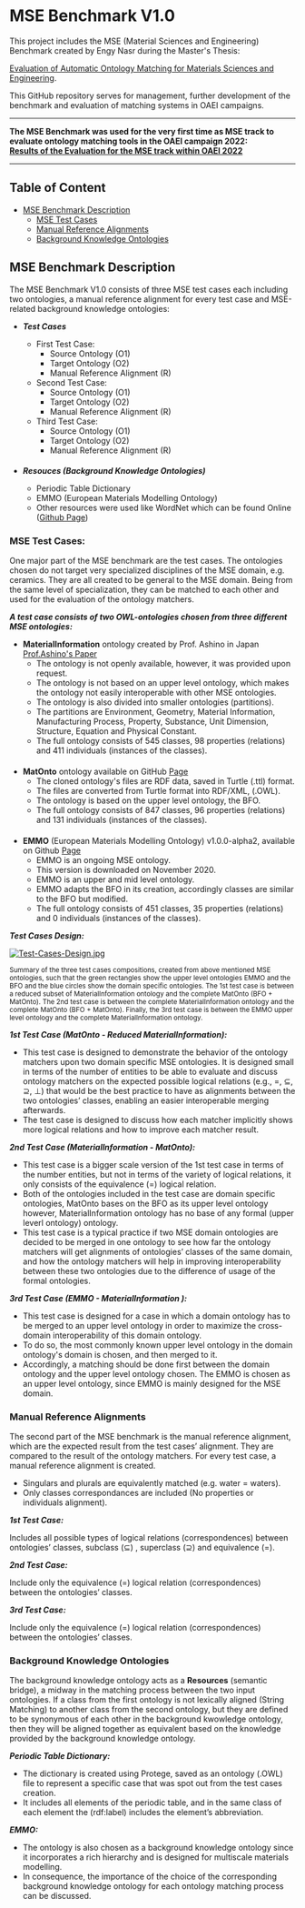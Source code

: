 # MSE Benchmark V1.0

This project includes the MSE (Material Sciences and Engineering) Benchmark created by Engy Nasr during the Master's Thesis: 

[Evaluation of Automatic Ontology Matching for Materials Sciences and Engineering](https://ad-publications.cs.uni-freiburg.de/theses/Master_Engy_Nasr_2020.pdf). 

This GitHub repository serves for management, further development of the benchmark and evaluation of matching systems in OAEI campaigns. 

----

**The MSE Benchmark was used for the very first time as MSE track to evaluate ontology matching tools in the OAEI campaign 2022:**  
[**Results of the Evaluation for the MSE track within OAEI 2022**](Results/OAEI2022/OAEI2022_results.md)

----

## Table of Content

- [MSE Benchmark Description](#msebenchmarkdescription)
    - [MSE Test Cases](#msetestcases)
    - [Manual Reference Alignments](#manualreferencealignments)
    - [Background Knowledge Ontologies](#backgroundknowledgeontologies)


<a name="msebenchmarkdescription"/>  

## MSE Benchmark Description
The MSE Benchmark V1.0 consists of three MSE test cases each including two ontologies, a manual reference alignment for every test case and MSE-related background knowledge ontologies:

- ***Test Cases***
    - First Test Case: 
        - Source Ontology (O1)
        - Target Ontology (O2)
        - Manual Reference Alignment (R) 
    - Second Test Case: 
        - Source Ontology (O1)
        - Target Ontology (O2)
        - Manual Reference Alignment (R)
    - Third Test Case: 
        - Source Ontology (O1)
        - Target Ontology (O2)
        - Manual Reference Alignment (R)  
        ####

- ***Resouces (Background Knowledge Ontologies)***
    - Periodic Table Dictionary
    - EMMO (European Materials Modelling Ontology)
    - Other resources were used like WordNet which can be found Online ([Github Page](https://github.com/AgreementMakerLight/AML-Project/tree/master/AgreementMakerLight/store/knowledge))

<a name="msetestcases"/>  

### MSE Test Cases:

One major part of the MSE benchmark are the test cases. The ontologies chosen do not target very specialized disciplines of the MSE domain, e.g. ceramics. They are all created to be general to the MSE domain. Being from the same level of specialization, they can be matched to each other and used for the evaluation of the ontology matchers.

***A test case consists of two OWL-ontologies chosen from three different MSE ontologies:***

 - **MaterialInformation** ontology created by Prof. Ashino in Japan [Prof.Ashino's Paper](https://pdfs.semanticscholar.org/7f0a/d9346c8664bbb9e7d60c1efbd663a7790cdb.pdf?_ga=2.38778980.631833280.1600761428-1848885946.1600761428)
   - The ontology is not openly available, however, it was provided upon request. 
   - The ontology is not based on an upper level ontology, which makes the ontology not easily interoperable with other MSE ontologies. 
   - The ontology is also divided into smaller ontologies (partitions). 
   - The partitions are Environment, Geometry, Material Information, Manufacturing Process, Property, Substance, Unit Dimension, Structure, Equation and Physical Constant. 
   - The full ontology consists of 545 classes, 98 properties (relations) and 411 individuals (instances of the classes).
####
 - **MatOnto** ontology available on GitHub [Page](https://github.com/inovexcorp/MatOnto-Ontologies)
   - The cloned ontology's files are RDF data, saved in Turtle (.ttl) format. 
   - The files are converted from Turtle format into RDF/XML, (.OWL).
   - The ontology is based on the upper level ontology, the BFO. 
   - The full ontology consists of 847 classes, 96 properties (relations) and 131 individuals (instances of the classes).
####
- **EMMO** (European Materials Modelling Ontology) v1.0.0-alpha2, available on Github [Page](https://github.com/emmo-repo/EMMO)
    - EMMO is an ongoing MSE ontology.
    - This version is downloaded on November 2020.
    - EMMO is an upper and mid level ontology.
    - EMMO adapts the BFO in its creation, accordingly classes are similar to the BFO but modified.
    - The full ontology consists of 451 classes, 35 properties (relations) and 0 individuals (instances of the classes).

***Test Cases Design:***

[![Test-Cases-Design.jpg](https://i.postimg.cc/3NXxfmK9/Test-Cases-Design.jpg)](https://postimg.cc/YLS7h4Lm)

<sup>Summary of the three test cases compositions, created from above mentioned MSE ontologies, such that the green rectangles show the upper level ontologies EMMO and the BFO and the blue circles show the domain specific ontologies. The 1st test case is between a reduced subset of MaterialInformation ontology and  the complete MatOnto (BFO + MatOnto). The 2nd test case is between the complete MaterialInformation ontology and the complete MatOnto (BFO + MatOnto). Finally, the 3rd test case is between the EMMO upper level ontology and the complete MaterialInformation ontology.</sup>


***1st Test Case (MatOnto - Reduced MaterialInformation):***

 - This test case is designed to demonstrate the behavior of the ontology matchers upon two domain specific MSE ontologies. It is designed small in terms of the number of entities to be able to evaluate and discuss ontology matchers on the expected possible logical relations (e.g., =, ⊆, ⊇, ⊥) that would be the best practice to have as alignments between the two ontologies’ classes, enabling an easier interoperable merging afterwards.
 - The test case is designed to discuss how each matcher implicitly shows more logical relations and how to improve each matcher result.

***2nd Test Case (MaterialInformation - MatOnto):***
 - This test case is a bigger scale version of the 1st test case in terms of the number entities, but not in terms of the variety of logical relations, it only consists of the equivalence (=) logical relation.
 - Both of the ontologies included in the test case are domain specific ontologies, MatOnto bases on the BFO as its upper level ontology however, MaterialInformation ontology has no base of any formal (upper leverl ontology) ontology.
 - This test case is a typical practice if two MSE domain ontologies are decided to be merged in one ontology to see how far the ontology matchers will get alignments of ontologies’ classes of the same domain, and how the ontology matchers will help in improving interoperability between these two ontologies due to the difference of usage of the formal ontologies.

***3rd Test Case (EMMO - MaterialInformation ):***
 - This test case is designed for a case in which a domain ontology has to be merged to an upper level ontology in order to maximize the cross-domain interoperability of this domain ontology. 
 - To do so, the most commonly known upper level ontology in the domain ontology's domain is chosen, and then merged to it. 
 - Accordingly, a matching should be done first between the domain ontology and the upper level ontology chosen.
The EMMO is chosen as an upper level ontology, since EMMO is mainly designed for the MSE domain.

<a name="manualreferencealignments"/>  

### Manual Reference Alignments
The second part of the MSE benchmark is the manual reference alignment, which are the expected result from the test cases’ alignment. They are compared to the result of the ontology matchers. For every test case, a manual reference alignment is created.

- Singulars and plurals are equivalently matched (e.g. water = waters).
- Only classes correspondances are included (No properties or individuals alignment).


***1st Test Case:***

Includes all possible types of logical relations (correspondences) between ontologies’ classes, subclass (⊆) , superclass (⊇) and equivalence (=).
        
***2nd Test Case:***

Include only the equivalence (=) logical relation (correspondences) between the ontologies’ classes.
    
***3rd Test Case:***

Include only the equivalence (=) logical relation (correspondences) between the ontologies’ classes.

<a name="backgroundknowledgeontologies"/>  

### Background Knowledge Ontologies

The background knowledge ontology acts as a **Resources** (semantic bridge), a midway in the matching process between the two input ontologies. If a class from the first ontology is not lexically aligned (String Matching) to another class from the second ontology, but they are defined to be synonymous of each other in the background kwowledge ontology, then they will be aligned together as equivalent based on the knowledge provided by the background knowledge ontology.

***Periodic Table Dictionary:***
    
 - The dictionary is created using Protege, saved as an ontology (.OWL) file to represent a specific case that was spot out from the test cases creation. 
 - It includes all elements of the periodic table, and in the same class of each element the (rdf:label) includes the element’s abbreviation.
    
***EMMO:***

 - The ontology is also chosen as a background knowledge ontology since it incorporates a rich hierarchy and is designed for multiscale materials modelling.
 - In consequence, the importance of the choice of the corresponding background knowledge ontology for each ontology matching process can be discussed.
